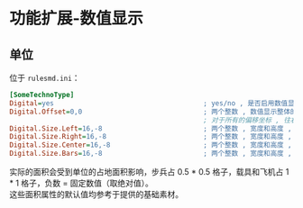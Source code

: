 # 功能扩展-数值显示

## 单位

位于 `rulesmd.ini`：

```ini
[SomeTechnoType]
Digital=yes                                     ; yes/no , 是否启用数值显示 , 默认值是 yes
Digital.Offset=0,0                              ; 两个整数 , 数值显示整体的偏移坐标 , 默认值是 0,0 , 单位 : 像素
                                                ; 对于所有的偏移坐标 , 往右 X 增加 , 往下 Y 增加
Digital.Size.Left=16,-8                         ; 两个整数 , 宽度和高度 , 左侧列的面积 , 默认值是 16,-8 , 单位 : 像素/格子
Digital.Size.Right=16,-8                        ; 两个整数 , 宽度和高度 , 右侧列的面积 , 默认值是 16,-8 , 单位 : 像素/格子
Digital.Size.Center=16,-8                       ; 两个整数 , 宽度和高度 , 中间列的面积 , 默认值是 16,-8 , 单位 : 像素/格子
Digital.Size.Bars=16,-8                         ; 两个整数 , 宽度和高度 , 【血条】的面积 , 默认值是 16,-8 , 单位 : 像素/格子
```

实际的面积会受到单位的占地面积影响，步兵占 0.5 * 0.5 格子，载具和飞机占 1 * 1 格子，负数 = 固定数值（取绝对值）。  
这些面积属性的默认值均参考于提供的基础素材。